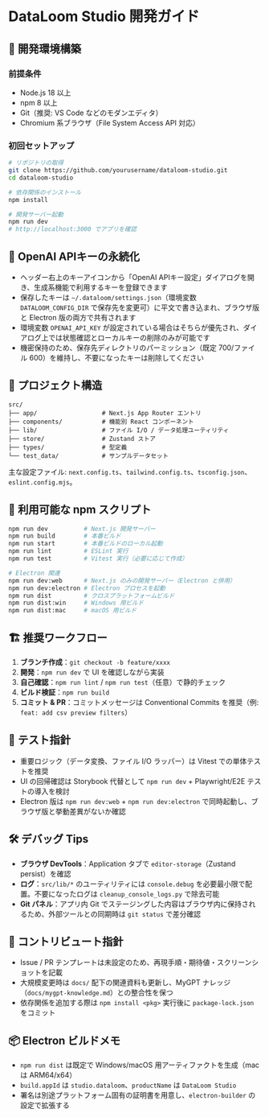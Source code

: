 # DataLoom Studio 開発ガイド

## 🚀 開発環境構築

### 前提条件
- Node.js 18 以上
- npm 8 以上
- Git（推奨: VS Code などのモダンエディタ）
- Chromium 系ブラウザ（File System Access API 対応）

### 初回セットアップ
```bash
# リポジトリの取得
git clone https://github.com/yourusername/dataloom-studio.git
cd dataloom-studio

# 依存関係のインストール
npm install

# 開発サーバー起動
npm run dev
# http://localhost:3000 でアプリを確認
```

## 🔑 OpenAI APIキーの永続化
- ヘッダー右上のキーアイコンから「OpenAI APIキー設定」ダイアログを開き、生成系機能で利用するキーを登録できます
- 保存したキーは `~/.dataloom/settings.json`（環境変数 `DATALOOM_CONFIG_DIR` で保存先を変更可）に平文で書き込まれ、ブラウザ版と Electron 版の両方で共有されます
- 環境変数 `OPENAI_API_KEY` が設定されている場合はそちらが優先され、ダイアログ上では状態確認とローカルキーの削除のみが可能です
- 機密保持のため、保存先ディレクトリのパーミッション（既定 700/ファイル 600）を維持し、不要になったキーは削除してください

## 📂 プロジェクト構造
```
src/
├── app/                  # Next.js App Router エントリ
├── components/           # 機能別 React コンポーネント
├── lib/                  # ファイル I/O / データ処理ユーティリティ
├── store/                # Zustand ストア
├── types/                # 型定義
└── test_data/            # サンプルデータセット
```
主な設定ファイル: `next.config.ts`、`tailwind.config.ts`、`tsconfig.json`、`eslint.config.mjs`。

## 🔧 利用可能な npm スクリプト
```bash
npm run dev          # Next.js 開発サーバー
npm run build        # 本番ビルド
npm run start        # 本番ビルドのローカル起動
npm run lint         # ESLint 実行
npm run test         # Vitest 実行（必要に応じて作成）

# Electron 関連
npm run dev:web      # Next.js のみの開発サーバー（Electron と併用）
npm run dev:electron # Electron プロセスを起動
npm run dist         # クロスプラットフォームビルド
npm run dist:win     # Windows 用ビルド
npm run dist:mac     # macOS 用ビルド
```

## 🏗️ 推奨ワークフロー
1. **ブランチ作成**：`git checkout -b feature/xxxx`
2. **開発**：`npm run dev` で UI を確認しながら実装
3. **自己確認**：`npm run lint` / `npm run test`（任意）で静的チェック
4. **ビルド検証**：`npm run build`
5. **コミット & PR**：コミットメッセージは Conventional Commits を推奨（例: `feat: add csv preview filters`）

## 🧪 テスト指針
- 重要ロジック（データ変換、ファイル I/O ラッパー）は Vitest での単体テストを推奨
- UI の回帰確認は Storybook 代替として `npm run dev` + Playwright/E2E テストの導入を検討
- Electron 版は `npm run dev:web` + `npm run dev:electron` で同時起動し、ブラウザ版と挙動差異がないか確認

## 🛠️ デバッグ Tips
- **ブラウザ DevTools**：Application タブで `editor-storage`（Zustand persist）を確認
- **ログ**：`src/lib/*` のユーティリティには `console.debug` を必要最小限で配置。不要になったログは `cleanup_console_logs.py` で除去可能
- **Git パネル**：アプリ内 Git でステージングした内容はブラウザ内に保持されるため、外部ツールとの同期時は `git status` で差分確認

## 🤝 コントリビュート指針
- Issue / PR テンプレートは未設定のため、再現手順・期待値・スクリーンショットを記載
- 大規模変更時は `docs/` 配下の関連資料も更新し、MyGPT ナレッジ（`docs/mygpt-knowledge.md`）との整合性を保つ
- 依存関係を追加する際は `npm install <pkg>` 実行後に `package-lock.json` をコミット

## 📦 Electron ビルドメモ
- `npm run dist` は既定で Windows/macOS 用アーティファクトを生成（mac は ARM64/x64）
- `build.appId` は `studio.dataloom`、`productName` は `DataLoom Studio`
- 署名は別途プラットフォーム固有の証明書を用意し、`electron-builder` の設定で拡張する

